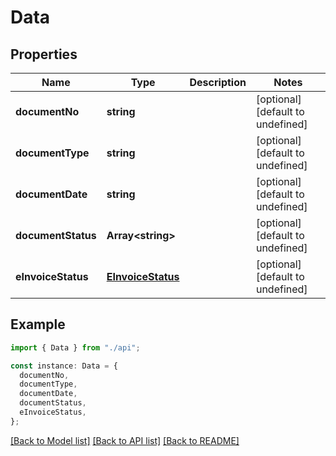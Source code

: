 # Data

## Properties

| Name               | Type                                    | Description | Notes                             |
| ------------------ | --------------------------------------- | ----------- | --------------------------------- |
| **documentNo**     | **string**                              |             | [optional] [default to undefined] |
| **documentType**   | **string**                              |             | [optional] [default to undefined] |
| **documentDate**   | **string**                              |             | [optional] [default to undefined] |
| **documentStatus** | **Array&lt;string&gt;**                 |             | [optional] [default to undefined] |
| **eInvoiceStatus** | [**EInvoiceStatus**](EInvoiceStatus.md) |             | [optional] [default to undefined] |

## Example

```typescript
import { Data } from "./api";

const instance: Data = {
  documentNo,
  documentType,
  documentDate,
  documentStatus,
  eInvoiceStatus,
};
```

[[Back to Model list]](../README.md#documentation-for-models) [[Back to API list]](../README.md#documentation-for-api-endpoints) [[Back to README]](../README.md)
